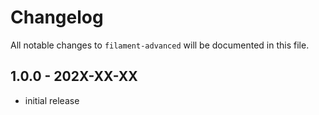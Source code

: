 # Changelog

All notable changes to `filament-advanced` will be documented in this file.

## 1.0.0 - 202X-XX-XX

- initial release
